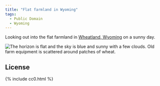 ```yaml
---
title: "Flat farmland in Wyoming"
tags:
  - Public Domain
  - Wyoming
---
```

Looking out into the flat farmland in [Wheatland, Wyoming](https://en.wikipedia.org/wiki/Wheatland,_Wyoming) on a sunny day.

![The horizon is flat and the sky is blue and sunny with a few clouds. Old farm equipment is scattered around patches of wheat.](/assets/images/2016/2016-05-04-flat-farmland-in-wyoming-smaller.jpg)

## License

{% include cc0.html %}
